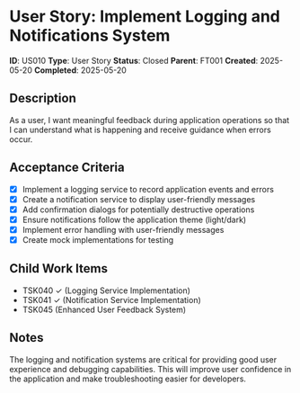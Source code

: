 <!-- filepath: d:\Repos\balatro-save-load\work-management\backlog\US010-LoggingAndNotifications.md -->
# User Story: Implement Logging and Notifications System

**ID**: US010
**Type**: User Story
**Status**: Closed
**Parent**: FT001
**Created**: 2025-05-20
**Completed**: 2025-05-20

## Description

As a user, I want meaningful feedback during application operations so that I can understand what is happening and receive guidance when errors occur.

## Acceptance Criteria

- [x] Implement a logging service to record application events and errors
- [x] Create a notification service to display user-friendly messages
- [x] Add confirmation dialogs for potentially destructive operations
- [x] Ensure notifications follow the application theme (light/dark)
- [x] Implement error handling with user-friendly messages
- [x] Create mock implementations for testing

## Child Work Items

- TSK040 ✓ (Logging Service Implementation)
- TSK041 ✓ (Notification Service Implementation)
- TSK045 (Enhanced User Feedback System)

## Notes

The logging and notification systems are critical for providing good user experience and debugging capabilities. This will improve user confidence in the application and make troubleshooting easier for developers.
